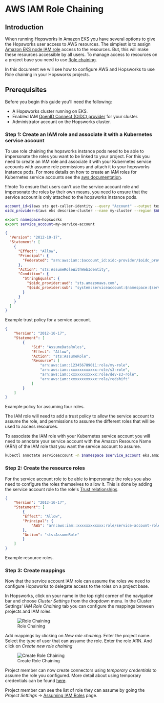 # AWS IAM Role Chaining

## Introduction

When running Hopsworks in Amazon EKS you have several options to give the Hopsworks user access to AWS resources. The simplest is to assign [Amazon EKS node IAM role](https://docs.aws.amazon.com/eks/latest/userguide/create-node-role.html) access to the resources. But, this will make these resources accessible by all users. To manage access to resources on a project base you need to use [Role chaining](https://docs.aws.amazon.com/IAM/latest/UserGuide/id_roles_terms-and-concepts.html#iam-term-role-chaining). 

In this document we will see how to configure AWS and Hopsworks to use Role chaining in your Hopsworks projects.

## Prerequisites
Before you begin this guide you'll need the following:

- A Hopsworks cluster running on EKS.
- Enabled IAM [OpenID Connect (OIDC) provider](https://docs.aws.amazon.com/eks/latest/userguide/enable-iam-roles-for-service-accounts.html) for your cluster.
- Administrator account on the Hopsworks cluster.

### Step 1: Create an IAM role and associate it with a Kubernetes service account
To use role chaining the hopsworks instance pods need to be able to impersonate the roles you want to be linked to your project. For this you need to create an IAM role and associate it with your Kubernetes service accounts with assume role permissions and attach it to your hopsworks instance pods. 
For more details on how to create an IAM roles for Kubernetes service accounts see the [aws documentation](https://docs.aws.amazon.com/eks/latest/userguide/associate-service-account-role.html). 


!!!note 
    To ensure that users can't use the service account role and impersonate the roles by their own means, you need to ensure that the service account is only attached to the hopsworks instance pods.

```sh
account_id=$(aws sts get-caller-identity --query "Account" --output text)
oidc_provider=$(aws eks describe-cluster --name my-cluster --region $AWS_REGION --query "cluster.identity.oidc.issuer" --output text | sed -e "s/^https:\/\///")

```


```sh
export namespace=hopsworks
export service_account=my-service-account

```

```json
{
  "Version": "2012-10-17",
  "Statement": [
    {
      "Effect": "Allow",
      "Principal": {
        "Federated": "arn:aws:iam::$account_id:oidc-provider/$oidc_provider"
      },
      "Action": "sts:AssumeRoleWithWebIdentity",
      "Condition": {
        "StringEquals": {
          "$oidc_provider:aud": "sts.amazonaws.com",
          "$oidc_provider:sub": "system:serviceaccount:$namespace:$service_account"
        }
      }
    }
  ]
}
```
<figcaption>Example trust policy for a service account.</figcaption>

```json
{
    "Version": "2012-10-17",
    "Statement": [
        {
            "Sid": "AssumeDataRoles",
            "Effect": "Allow",
            "Action": "sts:AssumeRole",
            "Resource": [
                "arn:aws:iam::123456789011:role/my-role",
                "arn:aws:iam::xxxxxxxxxxxx:role/s3-role",
                "arn:aws:iam::xxxxxxxxxxxx:role/dev-s3-role",
                "arn:aws:iam::xxxxxxxxxxxx:role/redshift"
            ]
        }
    ]
}
```
<figcaption>Example policy for assuming four roles.</figcaption>

The IAM role will need to add a trust policy to allow the service account to assume the role, and permissions to assume the different roles that will be used to access resources.

To associate the IAM role with your Kubernetes service account you will need to annotate your service account with the Amazon Resource Name (ARN) of the IAM role that you want the service account to assume.

```sh
kubectl annotate serviceaccount -n $namespace $service_account eks.amazonaws.com/role-arn=arn:aws:iam::$account_id:role/my-role
```

### Step 2: Create the resource roles
For the service account role to be able to impersonate the roles you also need to configure the roles themselves to allow it. This is done by adding the service account role to the role's [Trust relationships](https://docs.aws.amazon.com/directoryservice/latest/admin-guide/edit_trust.html).

```json
{
    "Version": "2012-10-17",
    "Statement": [
        {
        "Effect": "Allow",
        "Principal": {
            "AWS": "arn:aws:iam::xxxxxxxxxxxx:role/service-account-role"
        },
        "Action": "sts:AssumeRole"
        }
    ]
}
```
<figcaption>Example resource roles.</figcaption>

### Step 3: Create mappings
Now that the service account IAM role can assume the roles we need to configure Hopsworks to delegate access to the roles on a project base.

In Hopsworks, click on your name in the top right corner of the navigation bar and choose _Cluster Settings_ from the dropdown menu.
In the Cluster Settings' _IAM Role Chaining_ tab you can configure the mappings between projects and IAM roles.

<figure>
  <img src="../../../assets/images/admin/iam-role/cluster-settings.png" alt="Role Chaining"/>
  <figcaption>Role Chaining</figcaption>
</figure>

Add mappings by clicking on *New role chaining*. Enter the project name. Select the type of user that can assume the role. Enter the role ARN. And click on *Create new role chaining*

<figure>
  <img src="../../../assets/images/admin/iam-role/new-role-chaining.png" alt="Create Role Chaining"/>
  <figcaption>Create Role Chaining</figcaption>
</figure>

Project member can now create connectors using *temporary credentials* to assume the role you configured. More detail about using temporary credentials can be found [here](../../user_guides/fs/storage_connector/creation/s3.md#temporary-credentials).

Project member can see the list of role they can assume by going the _Project Settings_ -> [Assuming IAM Roles](../../../user_guides/projects/iam_role/iam_role_chaining) page.
